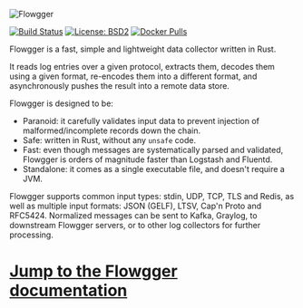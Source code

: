 
![Flowgger](https://raw.github.com/jedisct1/flowgger/master/flowgger.png)

[![Build Status](https://travis-ci.org/jedisct1/flowgger.svg?branch=master)](https://travis-ci.org/jedisct1/flowgger) [![License: BSD2](https://img.shields.io/badge/License-BSD2-brightgreen.svg)](https://github.com/jedisct1/flowgger/blob/master/LICENSE) [![Docker Pulls](https://img.shields.io/docker/pulls/mashape/kong.svg)](https://hub.docker.com/r/jedisct1/flowgger)

Flowgger is a fast, simple and lightweight data collector written in Rust.

It reads log entries over a given protocol, extracts them, decodes them using a
given format, re-encodes them into a different format, and asynchronously pushes
the result into a remote data store.

Flowgger is designed to be:
- Paranoid: it carefully validates input data to prevent injection of
malformed/incomplete records down the chain.
- Safe: written in Rust, without any `unsafe` code.
- Fast: even though messages are systematically parsed and validated, Flowgger
is orders of magnitude faster than Logstash and Fluentd.
- Standalone: it comes as a single executable file, and doesn't require a JVM.

Flowgger supports common input types: stdin, UDP, TCP, TLS and Redis,
as well as multiple input formats: JSON (GELF), LTSV, Cap'n Proto and
RFC5424. Normalized messages can be sent to Kafka, Graylog, to downstream
Flowgger servers, or to other log collectors for further processing.

# [Jump to the Flowgger documentation](https://github.com/jedisct1/flowgger/wiki)
